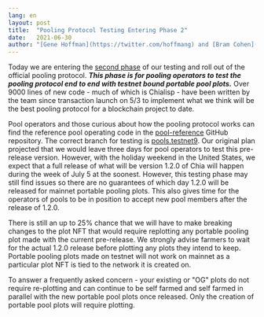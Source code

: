 ```yaml
---
lang: en
layout: post
title:  "Pooling Protocol Testing Entering Phase 2"
date:   2021-06-30
author: "[Gene Hoffman](https://twitter.com/hoffmang) and [Bram Cohen](https://twitter.com/bramcohen)"
---
```


Today we are entering the [second phase](https://www.chia.net/assets/presentations/2021-06-02_Pooling_for_Pool_Operators.pdf#13) of our testing and roll out of the official pooling protocol. ***This phase is for pooling operators to test the pooling protocol end to end with testnet bound portable pool plots.*** Over 9000 lines of new code - much of which is Chialisp - have been written by the team since transaction launch on 5/3 to implement what we think will be the best pooling protocol for a blockchain project to date.

Pool operators and those curious about how the pooling protocol works can find the reference pool operating code in the [pool-reference](https://github.com/Chia-Network/pool-reference) GitHub repository. The correct branch for testing is [pools.testnet9](https://github.com/Kale-Network/kale-blockchain/tree/pools.testnet9). Our original plan projected that we would leave three days for pool operators to test this pre-release version. However, with the holiday weekend in the United States, we expect that a full release of what will be version 1.2.0 of Chia will happen during the week of July 5 at the soonest. However, this testing phase may still find issues so there are no guarantees of which day 1.2.0 will be released for mainnet portable pooling plots. This also gives time for the operators of pools to be in position to accept new pool members after the release of 1.2.0.

There is still an up to 25% chance that we will have to make breaking changes to the plot NFT that would require replotting any portable pooling plot made with the current pre-release. We strongly advise farmers to wait for the actual 1.2.0 release before plotting any plots they intend to keep. Portable pooling plots made on testnet will not work on mainnet as a particular plot NFT is tied to the network it is created on.

To answer a frequently asked concern - your existing or "OG" plots do not require re-plotting and can continue to be self farmed and self farmed in parallel with the new portable pool plots once released. Only the creation of portable pool plots will require plotting.
